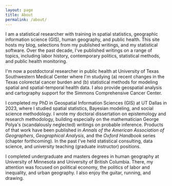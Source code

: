 ```yaml
---
layout: page
title: About
permalink: /about/
---
```


I am a statistical researcher with training in spatial statistics, geographic information science (GIS), human geography, and public health. This site hosts my blog, selections from my published writings, and my statistical software. Over the past decade, I've published writings on a range of topics, including labor history, contemporary politics, statistical methods, and public health monitoring. 

I'm now a postdoctoral researcher in public health at University of Texas Southwestern Medical Center where I'm studying (a) recent changes in the Texas colorectal cancer burden and (b) statistical methods for modeling spatial and spatial-temporal health data. I also provide geospatial analysis and cartography support for the Simmons Comprehensive Cancer Center.

I completed my PhD in Geospatial Information Sciences (GIS) at UT Dallas in 2023, where I studied spatial statistics, Bayesian modeling, and social science methodology. I wrote my doctoral dissertation on epistemology and research methodology, building especially on the mathematician George Polya's (scandalously neglected) writings on probable inference. Products of that work have been published in *Annals of the American Association of Geographers*, *Geographical Analysis*, and the *Oxford Handbook* series (chapter forthcoming). In the past I've held statistical consulting, data science, and university teaching (graduate instructor) positions.

I completed undergraduate and masters degrees in human geography at University of Minnesota and University of British Columbia. There, my attention was focused on political economy, the politics of labor and inequality, and urban geography. I also enjoy the guitar, running, and drawing.
